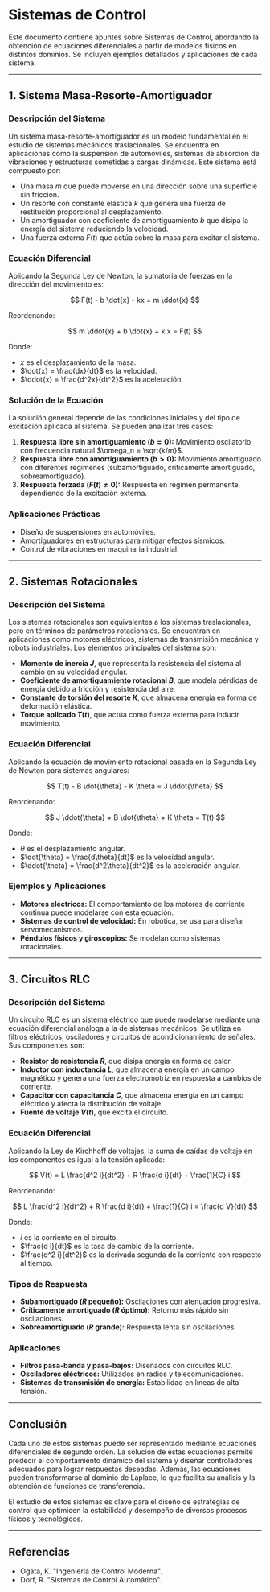 # Sistemas de Control

Este documento contiene apuntes sobre Sistemas de Control, abordando la obtención de ecuaciones diferenciales a partir de modelos físicos en distintos dominios. Se incluyen ejemplos detallados y aplicaciones de cada sistema.

---

## 1. Sistema Masa-Resorte-Amortiguador

### **Descripción del Sistema**

Un sistema masa-resorte-amortiguador es un modelo fundamental en el estudio de sistemas mecánicos traslacionales. Se encuentra en aplicaciones como la suspensión de automóviles, sistemas de absorción de vibraciones y estructuras sometidas a cargas dinámicas. Este sistema está compuesto por:

- Una masa $m$ que puede moverse en una dirección sobre una superficie sin fricción.
- Un resorte con constante elástica $k$ que genera una fuerza de restitución proporcional al desplazamiento.
- Un amortiguador con coeficiente de amortiguamiento $b$ que disipa la energía del sistema reduciendo la velocidad.
- Una fuerza externa $F(t)$ que actúa sobre la masa para excitar el sistema.

### **Ecuación Diferencial**

Aplicando la Segunda Ley de Newton, la sumatoria de fuerzas en la dirección del movimiento es:

$$
F(t) - b \dot{x} - kx = m \ddot{x}
$$

Reordenando:

$$
 m \ddot{x} + b \dot{x} + k x = F(t)
$$

Donde:
- $x$ es el desplazamiento de la masa.
- $\dot{x} = \frac{dx}{dt}$ es la velocidad.
- $\ddot{x} = \frac{d^2x}{dt^2}$ es la aceleración.

### **Solución de la Ecuación**

La solución general depende de las condiciones iniciales y del tipo de excitación aplicada al sistema. Se pueden analizar tres casos:

1. **Respuesta libre sin amortiguamiento ($b = 0$):** Movimiento oscilatorio con frecuencia natural $\omega_n = \sqrt{k/m}$.
2. **Respuesta libre con amortiguamiento ($b > 0$):** Movimiento amortiguado con diferentes regímenes (subamortiguado, críticamente amortiguado, sobreamortiguado).
3. **Respuesta forzada ($F(t) \neq 0$):** Respuesta en régimen permanente dependiendo de la excitación externa.

### **Aplicaciones Prácticas**

- Diseño de suspensiones en automóviles.
- Amortiguadores en estructuras para mitigar efectos sísmicos.
- Control de vibraciones en maquinaria industrial.

---

## 2. Sistemas Rotacionales

### **Descripción del Sistema**

Los sistemas rotacionales son equivalentes a los sistemas traslacionales, pero en términos de parámetros rotacionales. Se encuentran en aplicaciones como motores eléctricos, sistemas de transmisión mecánica y robots industriales. Los elementos principales del sistema son:

- **Momento de inercia $J$**, que representa la resistencia del sistema al cambio en su velocidad angular.
- **Coeficiente de amortiguamiento rotacional $B$**, que modela pérdidas de energía debido a fricción y resistencia del aire.
- **Constante de torsión del resorte $K$**, que almacena energía en forma de deformación elástica.
- **Torque aplicado $T(t)$**, que actúa como fuerza externa para inducir movimiento.

### **Ecuación Diferencial**

Aplicando la ecuación de movimiento rotacional basada en la Segunda Ley de Newton para sistemas angulares:

$$
T(t) - B \dot{\theta} - K \theta = J \ddot{\theta}
$$

Reordenando:

$$
J \ddot{\theta} + B \dot{\theta} + K \theta = T(t)
$$

Donde:
- $\theta$ es el desplazamiento angular.
- $\dot{\theta} = \frac{d\theta}{dt}$ es la velocidad angular.
- $\ddot{\theta} = \frac{d^2\theta}{dt^2}$ es la aceleración angular.

### **Ejemplos y Aplicaciones**

- **Motores eléctricos:** El comportamiento de los motores de corriente continua puede modelarse con esta ecuación.
- **Sistemas de control de velocidad:** En robótica, se usa para diseñar servomecanismos.
- **Péndulos físicos y giroscopios:** Se modelan como sistemas rotacionales.

---

## 3. Circuitos RLC

### **Descripción del Sistema**

Un circuito RLC es un sistema eléctrico que puede modelarse mediante una ecuación diferencial análoga a la de sistemas mecánicos. Se utiliza en filtros eléctricos, osciladores y circuitos de acondicionamiento de señales. Sus componentes son:

- **Resistor de resistencia $R$**, que disipa energía en forma de calor.
- **Inductor con inductancia $L$**, que almacena energía en un campo magnético y genera una fuerza electromotriz en respuesta a cambios de corriente.
- **Capacitor con capacitancia $C$**, que almacena energía en un campo eléctrico y afecta la distribución de voltaje.
- **Fuente de voltaje $V(t)$**, que excita el circuito.

### **Ecuación Diferencial**

Aplicando la Ley de Kirchhoff de voltajes, la suma de caídas de voltaje en los componentes es igual a la tensión aplicada:

$$
V(t) = L \frac{d^2 i}{dt^2} + R \frac{d i}{dt} + \frac{1}{C} i
$$

Reordenando:

$$
L \frac{d^2 i}{dt^2} + R \frac{d i}{dt} + \frac{1}{C} i = \frac{d V}{dt}
$$

Donde:
- $i$ es la corriente en el circuito.
- $\frac{d i}{dt}$ es la tasa de cambio de la corriente.
- $\frac{d^2 i}{dt^2}$ es la derivada segunda de la corriente con respecto al tiempo.

### **Tipos de Respuesta**

- **Subamortiguado ($R$ pequeño):** Oscilaciones con atenuación progresiva.
- **Críticamente amortiguado ($R$ óptimo):** Retorno más rápido sin oscilaciones.
- **Sobreamortiguado ($R$ grande):** Respuesta lenta sin oscilaciones.

### **Aplicaciones**

- **Filtros pasa-banda y pasa-bajos:** Diseñados con circuitos RLC.
- **Osciladores eléctricos:** Utilizados en radios y telecomunicaciones.
- **Sistemas de transmisión de energía:** Estabilidad en líneas de alta tensión.

---

## Conclusión

Cada uno de estos sistemas puede ser representado mediante ecuaciones diferenciales de segundo orden. La solución de estas ecuaciones permite predecir el comportamiento dinámico del sistema y diseñar controladores adecuados para lograr respuestas deseadas. Además, las ecuaciones pueden transformarse al dominio de Laplace, lo que facilita su análisis y la obtención de funciones de transferencia. 

El estudio de estos sistemas es clave para el diseño de estrategias de control que optimicen la estabilidad y desempeño de diversos procesos físicos y tecnológicos.

---

## Referencias
- Ogata, K. "Ingeniería de Control Moderna".
- Dorf, R. "Sistemas de Control Automático".
